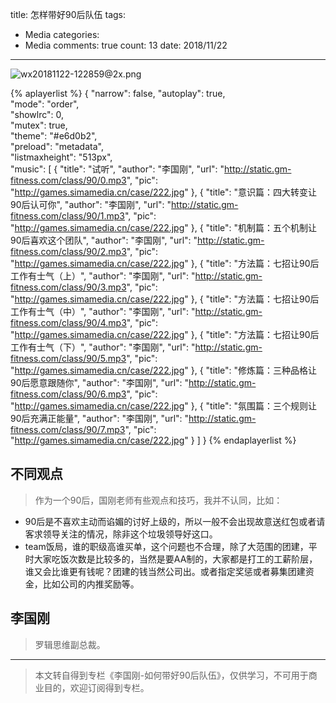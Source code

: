 title: 怎样带好90后队伍
tags: 
  - Media
categories: 
  - Media
comments: true
count: 13
date: 2018/11/22
---
  
![wx20181122-122859@2x.png](/images/cf7a022289399c0dabc07523f8267d8f.png)

{% aplayerlist %}
{
    "narrow": false,
    "autoplay": true,  
    "mode": "order",    
    "showlrc": 0,               
    "mutex": true,                      
    "theme": "#e6d0b2",	            
    "preload": "metadata",              
    "listmaxheight": "513px",           
    "music": [
        {
            "title": "试听",
            "author": "李国刚",
            "url": "http://static.gm-fitness.com/class/90/0.mp3",
            "pic": "http://games.simamedia.cn/case/222.jpg"
        },
        {
            "title": "意识篇：四大转变让90后认可你",
            "author": "李国刚",
            "url": "http://static.gm-fitness.com/class/90/1.mp3",
            "pic": "http://games.simamedia.cn/case/222.jpg"
        },
        {
            "title": "机制篇：五个机制让90后喜欢这个团队",
            "author": "李国刚",
            "url": "http://static.gm-fitness.com/class/90/2.mp3",
            "pic": "http://games.simamedia.cn/case/222.jpg"
        },
        {
            "title": "方法篇：七招让90后工作有士气（上）",
            "author": "李国刚",
            "url": "http://static.gm-fitness.com/class/90/3.mp3",
            "pic": "http://games.simamedia.cn/case/222.jpg"
        },
        {
            "title": "方法篇：七招让90后工作有士气（中）",
            "author": "李国刚",
            "url": "http://static.gm-fitness.com/class/90/4.mp3",
            "pic": "http://games.simamedia.cn/case/222.jpg"
        },
        {
            "title": "方法篇：七招让90后工作有士气（下）",
            "author": "李国刚",
            "url": "http://static.gm-fitness.com/class/90/5.mp3",
            "pic": "http://games.simamedia.cn/case/222.jpg"
        },
        {
            "title": "修炼篇：三种品格让90后愿意跟随你",
            "author": "李国刚",
            "url": "http://static.gm-fitness.com/class/90/6.mp3",
            "pic": "http://games.simamedia.cn/case/222.jpg"
        },
        {
            "title": "氛围篇：三个规则让90后充满正能量",
            "author": "李国刚",
            "url": "http://static.gm-fitness.com/class/90/7.mp3",
            "pic": "http://games.simamedia.cn/case/222.jpg"
        }
    ]
}
{% endaplayerlist %}

## 不同观点
> 作为一个90后，国刚老师有些观点和技巧，我并不认同，比如：

- 90后是不喜欢主动而谄媚的讨好上级的，所以一般不会出现故意送红包或者请客求领导关注的情况，除非这个垃圾领导好这口。
- team饭局，谁的职级高谁买单，这个问题也不合理，除了大范围的团建，平时大家吃饭次数是比较多的，当然是要AA制的，大家都是打工的工薪阶层，谁又会比谁更有钱呢？团建的钱当然公司出。或者指定奖惩或者募集团建资金，比如公司的内推奖励等。

## 李国刚
> 罗辑思维副总裁。

----
> 本文转自得到专栏《李国刚-如何带好90后队伍》，仅供学习，不可用于商业目的，欢迎订阅得到专栏。